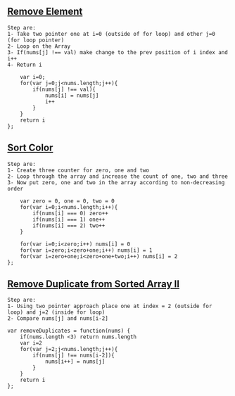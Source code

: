 ## [Remove Element](https://leetcode.com/problems/remove-element/)

```
Step are:
1- Take two pointer one at i=0 (outside of for loop) and other j=0 (for loop pointer)
2- Loop on the Array
3- If(nums[j] !== val) make change to the prev position of i index and i++ 
4- Return i
```

```var removeElement = function(nums, val) {
    var i=0;
    for(var j=0;j<nums.length;j++){
        if(nums[j] !== val){
            nums[i] = nums[j]
            i++
        }
    }
    return i
};
```
## [Sort Color](https://leetcode.com/problems/sort-colors/)

```
Step are:
1- Create three counter for zero, one and two
2- Loop through the array and increase the count of one, two and three
3- Now put zero, one and two in the array according to non-decreasing order
```

```var sortColors = function(nums) {
    var zero = 0, one = 0, two = 0
    for(var i=0;i<nums.length;i++){
        if(nums[i] === 0) zero++
        if(nums[i] === 1) one++
        if(nums[i] === 2) two++
    }
    
    for(var i=0;i<zero;i++) nums[i] = 0
    for(var i=zero;i<zero+one;i++) nums[i] = 1
    for(var i=zero+one;i<zero+one+two;i++) nums[i] = 2
};
```

## [Remove Duplicate from Sorted Array II](https://leetcode.com/problems/remove-duplicates-from-sorted-array-ii/)

```
Step are:
1- Using two pointer approach place one at index = 2 (outside for loop) and j=2 (inside for loop)
2- Compare nums[j] and nums[i-2] 
```

```
var removeDuplicates = function(nums) {
    if(nums.length <3) return nums.length 
    var i=2 
    for(var j=2;j<nums.length;j++){
        if(nums[j] !== nums[i-2]){
            nums[i++] = nums[j]
        }
    }
    return i
};
```